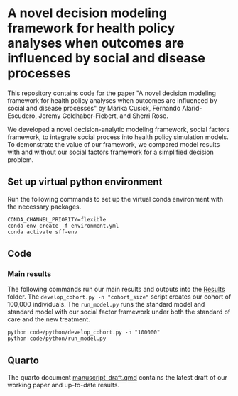 # A novel decision modeling framework for health policy analyses when outcomes are influenced by social and disease processes

This repository contains code for the paper "A novel decision modeling framework for health policy analyses when outcomes are influenced by social and disease processes" by Marika Cusick, Fernando Alarid-Escudero, Jeremy Goldhaber-Fiebert, and Sherri Rose.

We developed a novel decision-analytic modeling framework, social factors framework, to integrate social process into health policy simulation models. To demonstrate the value of our framework, we compared model results with and without our social factors framework for a simplified decision problem.

## Set up virtual python environment

Run the following commands to set up the virtual conda environment with the necessary packages.

```{python}
CONDA_CHANNEL_PRIORITY=flexible
conda env create -f environment.yml
conda activate sff-env
```

## Code

### Main results

The following commands run our main results and outputs into the [Results](https://github.com/StanfordHPDS/social_factors_microsim/tree/main/results) folder. The `develop_cohort.py -n "cohort_size"` script creates our cohort of 100,000 individuals. The `run_model.py` runs the standard model and standard model with our social factor framework under both the standard of care and the new treatment.

```{python}
python code/python/develop_cohort.py -n "100000" 
python code/python/run_model.py
```

## Quarto

The quarto document [manuscript_draft.qmd](https://github.com/StanfordHPDS/social_factors_microsim/blob/main/manuscript_draft.qmd) contains the latest draft of our working paper and up-to-date results.
